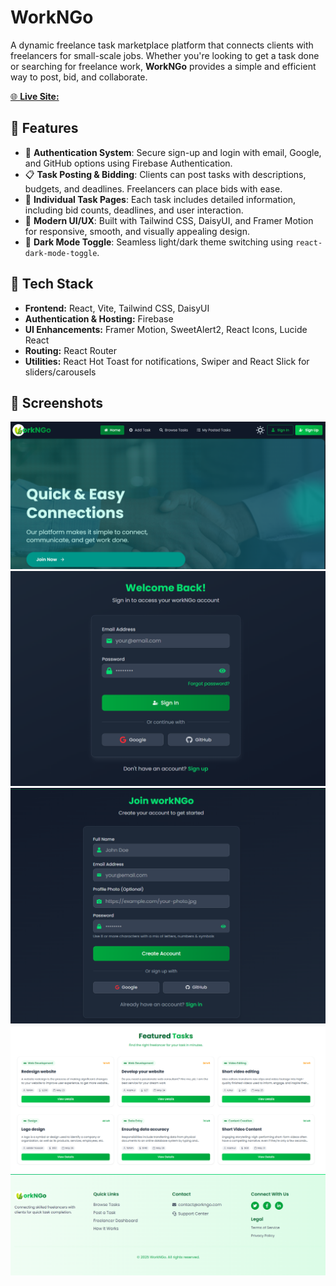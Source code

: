 # WorkNGo

A dynamic freelance task marketplace platform that connects clients with freelancers for small-scale jobs. Whether you're looking to get a task done or searching for freelance work, **WorkNGo** provides a simple and efficient way to post, bid, and collaborate.

[🌐 **Live Site:**](https://assaignment-10-client-162f6.web.app/)

## 🚀 Features

- 🔐 **Authentication System**: Secure sign-up and login with email, Google, and GitHub options using Firebase Authentication.
- 📋 **Task Posting & Bidding**: Clients can post tasks with descriptions, budgets, and deadlines. Freelancers can place bids with ease.
- 📄 **Individual Task Pages**: Each task includes detailed information, including bid counts, deadlines, and user interaction.
- 🎨 **Modern UI/UX**: Built with Tailwind CSS, DaisyUI, and Framer Motion for responsive, smooth, and visually appealing design.
- 🌙 **Dark Mode Toggle**: Seamless light/dark theme switching using `react-dark-mode-toggle`.

## 🧩 Tech Stack

- **Frontend:** React, Vite, Tailwind CSS, DaisyUI
- **Authentication & Hosting:** Firebase
- **UI Enhancements:** Framer Motion, SweetAlert2, React Icons, Lucide React
- **Routing:** React Router
- **Utilities:** React Hot Toast for notifications, Swiper and React Slick for sliders/carousels

## 📸 Screenshots

![alt text](image.png)  
![alt text](image-1.png)
![alt text](image-2.png)
![alt text](image-3.png)
![alt text](image-4.png)




